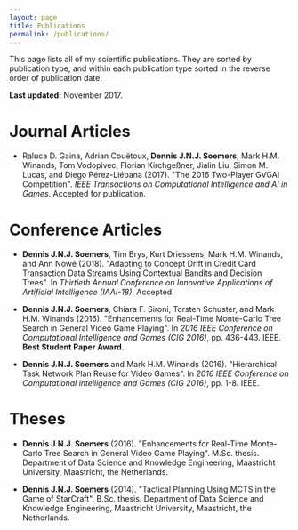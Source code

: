 ```yaml
---
layout: page
title: Publications
permalink: /publications/
---
```


This page lists all of my scientific publications. They are sorted by publication type, and within each publication type sorted in the reverse order of publication date.

**Last updated:** November 2017.

# Journal Articles

- Raluca D. Gaina, Adrian Couëtoux, **Dennis J.N.J. Soemers**, Mark H.M. Winands, Tom Vodopivec, Florian Kirchgeßner, Jialin Liu, Simon M. Lucas, and Diego Pérez-Liébana 
(2017). "The 2016 Two-Player GVGAI Competition". *IEEE Transactions on Computational Intelligence and AI in Games*. Accepted for publication.

# Conference Articles

- **Dennis J.N.J. Soemers**, Tim Brys, Kurt Driessens, Mark H.M. Winands, and Ann Nowé (2018). "Adapting to Concept Drift in Credit Card Transaction Data Streams Using Contextual
Bandits and Decision Trees". In *Thirtieth Annual Conference on Innovative Applications of Artificial Intelligence (IAAI-18)*. Accepted.

- **Dennis J.N.J. Soemers**, Chiara F. Sironi, Torsten Schuster, and Mark H.M. Winands (2016). "Enhancements for Real-Time Monte-Carlo Tree Search in General Video Game Playing".
In *2016 IEEE Conference on Computational Intelligence and Games (CIG 2016)*, pp. 436-443. IEEE. **Best Student Paper Award**.

- **Dennis J.N.J. Soemers** and Mark H.M. Winands (2016). "Hierarchical Task Network Plan Reuse for Video Games". In *2016 IEEE Conference on Computational intelligence and
Games (CIG 2016)*, pp. 1-8. IEEE.

# Theses

- **Dennis J.N.J. Soemers** (2016). "Enhancements for Real-Time Monte-Carlo Tree Search in General Video Game Playing". M.Sc. thesis. Department of Data Science and Knowledge
Engineering, Maastricht University, Maastricht, the Netherlands.

- **Dennis J.N.J. Soemers** (2014). "Tactical Planning Using MCTS in the Game of StarCraft". B.Sc. thesis. Department of Data Science and Knowledge Engineering, Maastricht
University, Maastricht, the Netherlands.
